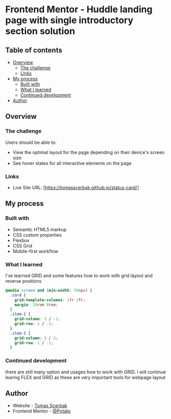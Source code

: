# Frontend Mentor - Huddle landing page with single introductory section solution

## Table of contents

- [Overview](#overview)
  - [The challenge](#the-challenge)
  - [Links](#links)
- [My process](#my-process)
  - [Built with](#built-with)
  - [What I learned](#what-i-learned)
  - [Continued development](#continued-development)
- [Author](#author)

## Overview

### The challenge

Users should be able to:

- View the optimal layout for the page depending on their device's screen size
- See hover states for all interactive elements on the page

### Links

- Live Site URL: [https://tomasscerbak.github.io/status-card/]

## My process

### Built with

- Semantic HTML5 markup
- CSS custom properties
- Flexbox
- CSS Grid
- Mobile-first workflow

### What I learned

I've learned GRID and some features how to work with grid layout and reverse positions

```css
@media screen and (min-width: 768px) {
  .card {
    grid-template-columns: 1fr 1fr;
    margin: 10rem 8rem;
  }
  .item-1 {
    grid-column: 2 / -1;
    grid-row: 1 / -1;
  }
  .item-2 {
    grid-column: 1 / 2;
    grid-row: 1 / -1;
  }
```
### Continued development

there are still many option and usages how to work with GRID. I will continue learing FLEX and GRID as these are very important tools for webpage layout

## Author

- Website - [Tomas Scerbak](https://tomasscerbak.github.io/tomas-scerbak-portfolio/)
- Frontend Mentor - [@Potato](https://www.frontendmentor.io/profile/TomasScerbak)
